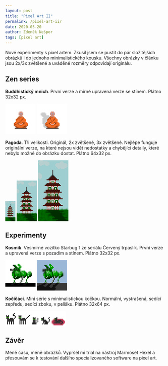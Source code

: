 ```yaml
---
layout: post
title: "Pixel Art II"
permalink: /pixel-art-ii/
date: 2020-05-20
author: Zdeněk Nešpor
tags: [pixel art]
---
```


Nové experimenty s pixel artem. Zkusil jsem se pustit do pár složitějších obrázků i do jednoho minimalistického kousku. Všechny obrázky v článku jsou 2x/3x zvětšené a uváděné rozměry odpovídají originálu.

## Zen series

**Buddhistický mnich**. První verze a mírně upravená verze se stínem. Plátno 32x32 px.

![Mnich](../assets/post-img/2020-05-20-pixel-art-ii/monk.png "Mnich") ![Mnich v2](../assets/post-img/2020-05-20-pixel-art-ii/monk-2.png "Mnich v2")

**Pagoda**. Tři velikosti. Originál, 2x zvětšené, 3x zvětšené. Nejlépe funguje originální verze, na které nejsou vidět nedostatky a chybějící detaily, které nebylo možné do obrázku dostat. Plátno 64x32 px.

![Pagoda](../assets/post-img/2020-05-20-pixel-art-ii/pagoda.png "Pagoda") ![Pagoda x2](../assets/post-img/2020-05-20-pixel-art-ii/pagoda-2.png "Pagoda x2") ![Pagoda x3](../assets/post-img/2020-05-20-pixel-art-ii/pagoda-3.png "Pagoda x3")

## Experimenty

**Kosmik**. Vesmírné vozítko Starbug 1 ze seriálu Červený trpaslík. První verze a upravená verze s pozadím a stínem. Plátno 32x32 px.

![Starbug](../assets/post-img/2020-05-20-pixel-art-ii/starbug.png "Starbug") ![Starbug v2](../assets/post-img/2020-05-20-pixel-art-ii/starbug-2.png "Starbug v2")

**Kočičáci**. Mini série s minimalistickou kočkou. Normální, vystrašená, sedící zepředu, sedící zboku, v pelíšku. Plátno 32x64 px.

![Kočka](../assets/post-img/2020-05-20-pixel-art-ii/cat-large.png "Kočka")

## Závěr

Méně času, méně obrázků. Vypršel mi trial na nástroj Marmoset Hexel a přesouvám se k testování dalšího specializovaného software na pixel art.
